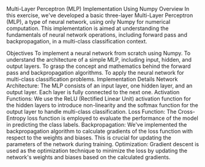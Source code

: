Multi-Layer Perceptron (MLP) Implementation Using Numpy
Overview
In this exercise, we've developed a basic three-layer Multi-Layer Perceptron (MLP), a type of neural network, using only Numpy for numerical computation. This implementation is aimed at understanding the fundamentals of neural network operations, including forward pass and backpropagation, in a multi-class classification context.

Objectives
To implement a neural network from scratch using Numpy.
To understand the architecture of a simple MLP, including input, hidden, and output layers.
To grasp the concept and mathematics behind the forward pass and backpropagation algorithms.
To apply the neural network for multi-class classification problems.
Implementation Details
Network Architecture: The MLP consists of an input layer, one hidden layer, and an output layer. Each layer is fully connected to the next one.
Activation Functions: We use the ReLU (Rectified Linear Unit) activation function for the hidden layers to introduce non-linearity and the softmax function for the output layer to handle multi-class classification.
Loss Function: The Cross-Entropy loss function is employed to evaluate the performance of the model in predicting the class labels.
Backpropagation: We've implemented the backpropagation algorithm to calculate gradients of the loss function with respect to the weights and biases. This is crucial for updating the parameters of the network during training.
Optimization: Gradient descent is used as the optimization technique to minimize the loss by updating the network's weights and biases based on the calculated gradients.